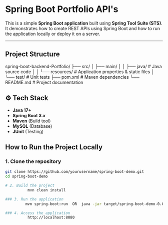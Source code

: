 # Spring Boot Portfolio API's

This is a simple **Spring Boot application** built using **Spring Tool Suite (STS)**.  
It demonstrates how to create REST APIs using Spring Boot and how to run the application locally or deploy it on a server.

---

##  Project Structure
spring-boot-backend-Portfolio/
├── src/
│ ├── main/
│ │ ├── java/        # Java source code
│ │ └── resources/   # Application properties & static files
│ └── test/          # Unit tests
├── pom.xml          # Maven dependencies
└── README.md        # Project documentation


## ⚙️ Tech Stack

-  **Java 17+**
-  **Spring Boot 3.x**
-  **Maven** (Build tool)
-  **MySQL** (Database)
-  **JUnit** (Testing)


##  How to Run the Project Locally

### 1. Clone the repository
```bash
git clone https://github.com/yourusername/spring-boot-demo.git
cd spring-boot-demo

# 2. Build the project
          mvn clean install

### 3. Run the application
         mvn spring-boot:run  OR  java -jar target/spring-boot-demo-0.0.1-SNAPSHOT.jar

### 4. Access the application
          http://localhost:8080
